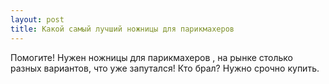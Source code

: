 ```yaml
---
layout: post 
title: Какой самый лучший ножницы для парикмахеров 
--- 
```

Помогите! Нужен ножницы для парикмахеров , на рынке столько разных вариантов, что уже запутался! Кто брал? Нужно срочно купить.